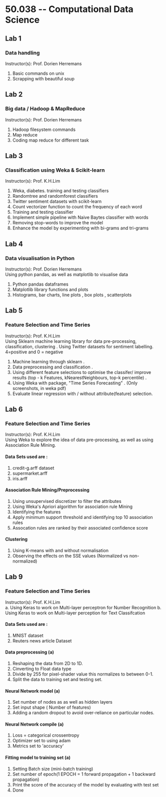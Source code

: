 # 50.038 -- Computational Data Science

## Lab 1 
### Data handling
Instructor(s): Prof. Dorien Herremans  
1. Basic commands on unix
2. Scrapping with beautiful soup

## Lab 2
### Big data / Hadoop & MapReduce
Instructor(s): Prof. Dorien Herremans  
1. Hadoop filesystem commands
2. Map reduce
3. Coding map reduce for different task

## Lab 3
### Classification using Weka & Scikit-learn
Instructor(s): Prof. K.H.Lim
1. Weka, diabetes. training and testing classifiers
2. Randomtree and randomforest classifiers
3. Twitter sentiment datasets with scikit-learn
4. Count vectorizer function to count the frequency of each word
5. Training and testing classifier
6. Implement simple pipeline with Naive Baytes classifier with words
7. Removing stop-words to improve the model
8. Enhance the model by experimenting with bi-grams and tri-grams

## Lab 4
### Data visualisation in Python
Instructor(s): Prof. Dorien Herremans  
Using python pandas, as well as matplotlib to visualise data
1. Python pandas dataframes
2. Matplotlib library functions and plots
3. Histograms, bar charts, line plots , box plots , scatterplots
## Lab 5
### Feature Selection and Time Series
Instructor(s): Prof. K.H.Lim   
Using Sklearn machine learning library for data pre-processing, classification, clustering . 
Using Twitter datasets for sentiment labelling. 4=positive and 0 = negative

1. Machine learning through sklearn . 
2. Data preprocessing and classification . 
3. Using different feature selections to optimise the classifer/ improve results (top - k Features, kNearestNeighbours, top-k percentile) . 
4. Using Weka with package, "Time Series Forecasting" . (Only screenshots, in weka pdf)
5. Evaluate linear regression with / without attribute(feature) selection.  

## Lab 6
### Feature Selection and Time Series
Instructor(s): Prof. K.H.Lim   
Using Weka to explore the idea of data pre-processing, as well as using Association Rule Mining.  
#### Data Sets used are :  
1. credit-g.arff dataset
2. supermarket.arff
3. iris.arff
#### Association Rule Mining/Preprocessing
1. Using unsupervised discretizer to filter the attributes
2. Using Weka's Apriori algorithm for association rule Mining
3. Identifying the features
4. Apply minimum support threshold and identifying top 10 association rules
5. Assocation rules are ranked by their associated confidence score
#### Clustering
1. Using K-means with and without normalisation
2. Observing the effects on the SSE values (Normalized vs non-normalized)

## Lab 9
### Feature Selection and Time Series
Instructor(s): Prof. K.H.Lim   
a. Using Keras to work on Multi-layer perceptron for Number Recognition
b. Using Keras to work on Multi-layer perception for Text Classifcation
#### Data Sets used are :  
1. MNIST dataset
2. Reuters news article Dataset
#### Data preprocessing (a)
1. Reshaping the data from 2D to 1D.
2. Cinverting to Float data type
3. Divide by 255 for pixel-shader value this normalizes to between 0-1.
4. Split the data to training set and testing set.
#### Neural Network model (a)
1. Set number of nodes as as well as hidden layers
2. Set input shape ( Number of features)
3. Adding a random dropout to avoid over-reliance on particular nodes.
#### Neural Network compile (a)
1. Loss = categorical crossentropy
2. Optimizer set to using adam
3. Metrics set to 'accuracy'
#### Fitting model to training set (a)
1. Setting Batch size (mini-batch training)
2. Set number of epoch(1 EPOCH = 1 forward propagation + 1 backward propagation)
3. Print the score of the accuracy of the model by evaluating with test set
4. Done
